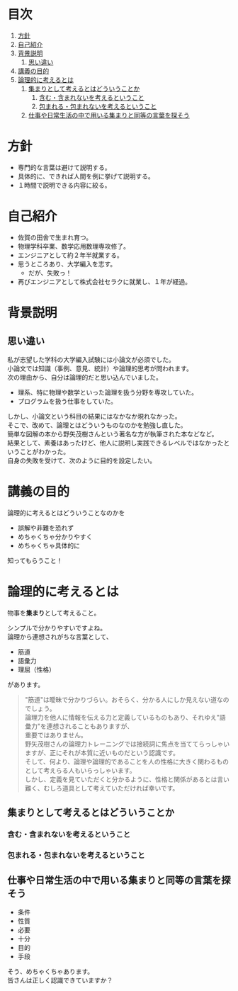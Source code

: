 # 目次
1. [方針](#方針)
1. [自己紹介](#自己紹介)
1. [背景説明](#背景説明)
    1. [思い違い](#思い違い)
1. [講義の目的](#講義の目的)
1. [論理的に考えるとは](#論理的に考えるとは)
    1. [集まりとして考えるとはどういうことか](#集まりとして考えるとはどういうことか)
        1. [含む・含まれないを考えるということ](#含む・含まれないを考えるということ)
        1. [包まれる・包まれないを考えるということ](#包まれる・包まれないを考えるということ)
    1. [仕事や日常生活の中で用いる集まりと同等の言葉を探そう](#仕事や日常生活の中で用いる集まりと同等の言葉を探そう)
# 方針
* 専門的な言葉は避けて説明する。
* 具体的に、できれば人間を例に挙げて説明する。
* １時間で説明できる内容に絞る。
# 自己紹介
* 佐賀の田舎で生まれ育つ。
* 物理学科卒業、数学応用数理専攻修了。
* エンジニアとして約２年半就業する。
* 思うところあり、大学編入を志す。
    * だが、失敗っ！
* 再びエンジニアとして株式会社セラクに就業し、１年が経過。
# 背景説明
## 思い違い
私が志望した学科の大学編入試験には小論文が必須でした。  
小論文では知識（事例、意見、統計）や論理的思考が問われます。  
次の理由から、自分は論理的だと思い込んでいました。  
* 理系、特に物理や数学といった論理を扱う分野を専攻していた。
* プログラムを扱う仕事をしていた。

しかし、小論文という科目の結果にはなかなか現れなかった。  
そこで、改めて、論理とはどういうものなのかを勉強し直した。  
簡単な図解の本から野矢茂樹さんという著名な方が執筆された本などなど。  
結果として、素養はあったけど、他人に説明し実践できるレベルではなかったということがわかった。  
自身の失敗を受けて、次のように目的を設定したい。  
# 講義の目的
論理的に考えるとはどういうことなのかを  
* 誤解や非難を恐れず
* めちゃくちゃ分かりやすく
* めちゃくちゃ具体的に

知ってもらうこと！  
# 論理的に考えるとは
物事を**集まり**として考えること。  

シンプルで分かりやすいですよね。  
論理から連想されがちな言葉として、  
* 筋道
* 語彙力
* 理屈（性格）

があります。  
> "筋道"は曖昧で分かりづらい。おそらく、分かる人にしか見えない道なのでしょう。  
> 論理力を他人に情報を伝える力と定義しているものもあり、それゆえ"語彙力"を連想されることもありますが、  
> 重要ではありません。  
> 野矢茂樹さんの論理力トレーニングでは接続詞に焦点を当ててらっしゃいますが、正にそれが本質に近いものだという認識です。  
> そして、何より、論理や論理的であることを人の性格に大きく関わるものとして考えらる人もいらっしゃいます。  
> しかし、定義を見ていただくと分かるように、性格と関係があるとは言い難く、むしろ道具として考えていただければ幸いです。  
## 集まりとして考えるとはどういうことか
### 含む・含まれないを考えるということ
### 包まれる・包まれないを考えるということ
## 仕事や日常生活の中で用いる集まりと同等の言葉を探そう
* 条件
* 性質
* 必要
* 十分
* 目的
* 手段

そう、めちゃくちゃあります。  
皆さんは正しく認識できていますか？  
